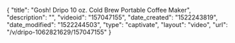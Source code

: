 {
    "title": "Gosh! Dripo 10 oz. Cold Brew Portable Coffee Maker",
    "description": "",
    "videoid": "157047155",
    "date_created": "1522243819",
    "date_modified": "1522244503",
    "type": "captivate",
    "layout": "video",
    "url": "\/v\/dripo-1062821629\/157047155"
}